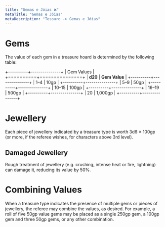 ```yaml
---
title: "Gemas e Jóias ❌"
metaTitle: "Gemas e Jóias"
metaDescription: "Tesouro -> Gemas e Jóias"
---
```


# Gems
The value of each gem in a treasure hoard is determined by the following table:

+----------+---------------+
| Gem Values               |
+==========+===============+
| **d20**  | **Gem Value** |
+----------+---------------+
| 1–4      | 10gp          |
+----------+---------------+
| 5–9      | 50gp          |
+----------+---------------+
| 10–15    | 100gp         |
+----------+---------------+
| 16–19    | 500gp         |
+----------+---------------+
| 20       | 1,000gp       |
+----------+---------------+

# Jewellery
Each piece of jewellery indicated by a treasure type is worth 3d6 × 100gp (or more, if the referee wishes, for characters above 3rd level).

## Damaged Jewellery
Rough treatment of jewellery (e.g. crushing, intense heat or fire, lightning) can damage it, reducing its value by 50%.

# Combining Values
When a treasure type indicates the presence of multiple gems or pieces of jewellery, the referee may combine the values, as desired. For example, a roll of five 50gp value gems may be placed as a single 250gp gem, a 100gp gem and three 50gp gems, or any other combination. 
